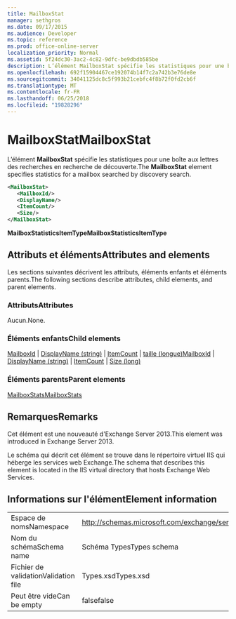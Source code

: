 ```yaml
---
title: MailboxStat
manager: sethgros
ms.date: 09/17/2015
ms.audience: Developer
ms.topic: reference
ms.prod: office-online-server
localization_priority: Normal
ms.assetid: 5f24dc30-3ac2-4c82-9dfc-be9dbdb585be
description: L’élément MailboxStat spécifie les statistiques pour une boîte aux lettres des recherches en recherche de découverte.
ms.openlocfilehash: 692f15904467ce192074b14f7c2a742b3e76de8e
ms.sourcegitcommit: 34041125dc8c5f993b21cebfc4f8b72f0fd2cb6f
ms.translationtype: MT
ms.contentlocale: fr-FR
ms.lasthandoff: 06/25/2018
ms.locfileid: "19828296"
---
```

# <a name="mailboxstat"></a><span data-ttu-id="06f10-103">MailboxStat</span><span class="sxs-lookup"><span data-stu-id="06f10-103">MailboxStat</span></span>

<span data-ttu-id="06f10-104">L’élément **MailboxStat** spécifie les statistiques pour une boîte aux lettres des recherches en recherche de découverte.</span><span class="sxs-lookup"><span data-stu-id="06f10-104">The **MailboxStat** element specifies statistics for a mailbox searched by discovery search.</span></span> 
  
```XML
<MailboxStat>
   <MailboxId/>
   <DisplayName/>
   <ItemCount/>
   <Size/>
</MailboxStat>
```

<span data-ttu-id="06f10-105">**MailboxStatisticsItemType**</span><span class="sxs-lookup"><span data-stu-id="06f10-105">**MailboxStatisticsItemType**</span></span>

## <a name="attributes-and-elements"></a><span data-ttu-id="06f10-106">Attributs et éléments</span><span class="sxs-lookup"><span data-stu-id="06f10-106">Attributes and elements</span></span>

<span data-ttu-id="06f10-107">Les sections suivantes décrivent les attributs, éléments enfants et éléments parents.</span><span class="sxs-lookup"><span data-stu-id="06f10-107">The following sections describe attributes, child elements, and parent elements.</span></span>
  
### <a name="attributes"></a><span data-ttu-id="06f10-108">Attributs</span><span class="sxs-lookup"><span data-stu-id="06f10-108">Attributes</span></span>

<span data-ttu-id="06f10-109">Aucun.</span><span class="sxs-lookup"><span data-stu-id="06f10-109">None.</span></span>
  
### <a name="child-elements"></a><span data-ttu-id="06f10-110">Éléments enfants</span><span class="sxs-lookup"><span data-stu-id="06f10-110">Child elements</span></span>

<span data-ttu-id="06f10-111">[MailboxId](mailboxid.md) | [DisplayName (string)](displayname-string.md) | [ItemCount](itemcount.md) | [taille (longue)](size-long.md)</span><span class="sxs-lookup"><span data-stu-id="06f10-111">[MailboxId](mailboxid.md) | [DisplayName (string)](displayname-string.md) | [ItemCount](itemcount.md) | [Size (long)](size-long.md)</span></span>
  
### <a name="parent-elements"></a><span data-ttu-id="06f10-112">Éléments parents</span><span class="sxs-lookup"><span data-stu-id="06f10-112">Parent elements</span></span>

[<span data-ttu-id="06f10-113">MailboxStats</span><span class="sxs-lookup"><span data-stu-id="06f10-113">MailboxStats</span></span>](mailboxstats.md)
  
## <a name="remarks"></a><span data-ttu-id="06f10-114">Remarques</span><span class="sxs-lookup"><span data-stu-id="06f10-114">Remarks</span></span>

<span data-ttu-id="06f10-115">Cet élément est une nouveauté d'Exchange Server 2013.</span><span class="sxs-lookup"><span data-stu-id="06f10-115">This element was introduced in Exchange Server 2013.</span></span>
  
<span data-ttu-id="06f10-116">Le schéma qui décrit cet élément se trouve dans le répertoire virtuel IIS qui héberge les services web Exchange.</span><span class="sxs-lookup"><span data-stu-id="06f10-116">The schema that describes this element is located in the IIS virtual directory that hosts Exchange Web Services.</span></span>
  
## <a name="element-information"></a><span data-ttu-id="06f10-117">Informations sur l'élément</span><span class="sxs-lookup"><span data-stu-id="06f10-117">Element information</span></span>

|||
|:-----|:-----|
|<span data-ttu-id="06f10-118">Espace de noms</span><span class="sxs-lookup"><span data-stu-id="06f10-118">Namespace</span></span>  <br/> |http://schemas.microsoft.com/exchange/services/2006/types  <br/> |
|<span data-ttu-id="06f10-119">Nom du schéma</span><span class="sxs-lookup"><span data-stu-id="06f10-119">Schema name</span></span>  <br/> |<span data-ttu-id="06f10-120">Schéma Types</span><span class="sxs-lookup"><span data-stu-id="06f10-120">Types schema</span></span>  <br/> |
|<span data-ttu-id="06f10-121">Fichier de validation</span><span class="sxs-lookup"><span data-stu-id="06f10-121">Validation file</span></span>  <br/> |<span data-ttu-id="06f10-122">Types.xsd</span><span class="sxs-lookup"><span data-stu-id="06f10-122">Types.xsd</span></span>  <br/> |
|<span data-ttu-id="06f10-123">Peut être vide</span><span class="sxs-lookup"><span data-stu-id="06f10-123">Can be empty</span></span>  <br/> |<span data-ttu-id="06f10-124">false</span><span class="sxs-lookup"><span data-stu-id="06f10-124">false</span></span>  <br/> |
   

